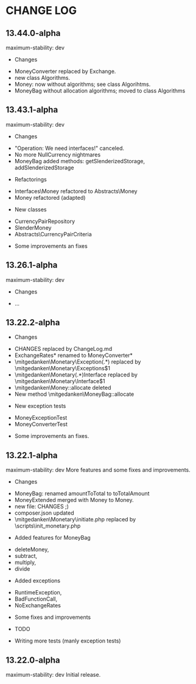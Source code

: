 CHANGE LOG
==========


13.44.0-alpha
-------------
maximum-stability: dev

* Changes
 - MoneyConverter replaced by Exchange.
 - new class Algorithms.
 - Money: now without algorithms; see class Algorihtms.
 - MoneyBag without allocation algorithms; moved to class Algorithms


13.43.1-alpha
-------------
maximum-stability: dev

* Changes
 - "Operation: We need interfaces!" canceled.
 - No more NullCurrency nightmares
 - MoneyBag added methods: getSlenderizedStorage, addSlenderizedStorage

* Refactorings
 - Interfaces\Money refactored to Abstracts\Money
 - Money refactored (adapted)

* New classes
 - CurrencyPairRepository
 - SlenderMoney
 - Abstracts\CurrencyPairCriteria

* Some improvements an fixes

13.26.1-alpha
-------------
maximum-stability: dev

* Changes
 - ...

13.22.2-alpha
-------------
* Changes
 - CHANGES replaced by ChangeLog.md
 - ExchangeRates* renamed to MoneyConverter*
 - \mitgedanken\Monetary\Exception\(.*) replaced by \mitgedanken\Monetary\Exceptions\$1
 - \mitgedanken\Monetary\(.*)Interface replaced by \mitgedanken\Monetary\Interface\$1
 - \mitgedanken\Money::allocate deleted
 - New method \mitgedanken\MoneyBag::allocate

* New exception tests
 - MoneyExceptionTest
 - MoneyConverterTest

* Some improvements an fixes.


13.22.1-alpha
-------------
maximum-stability: dev
More features and some fixes and improvements.

* Changes
 - MoneyBag: renamed amountToTotal to toTotalAmount
 - MoneyExtended merged with Money to Money.
 - new file: CHANGES ;)
 - composer.json updated
 - \mitgedanken\Monetary\initiate.php replaced by \scripts\init_monetary.php

* Added features for MoneyBag
 - deleteMoney,
 - subtract,
 - multiply,
 - divide

* Added exceptions
 - RuntimeException,
 - BadFunctionCall,
 - NoExchangeRates

* Some fixes and improvements

* TODO
 - Writing more tests (manly exception tests)


13.22.0-alpha
-------------
maximum-stability: dev
Initial release.